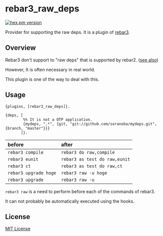 rebar3_raw_deps
=======
[![hex.pm version](https://img.shields.io/hexpm/v/rebar3_raw_deps.svg)](https://hex.pm/packages/rebar3_raw_deps)

Provider for supporting the raw deps.
It is a plugin of [rebar3](https://github.com/erlang/rebar3).

## Overview

Rebar3 don't support to "raw deps" that is supported by rebar2. ([see also](https://github.com/erlang/rebar3/issues/110))

However, It is often necessary in real world.

This plugin is one of the way to deal with this.

## Usage

```erlang:rebar.config
{plugins, [rebar3_raw_deps]}.

{deps, [
        %% It is not a OTP application.
        {mydeps, ".*", {git, "git://github.com/soranoba/mydeps.git", {branch, "master"}}}
       ]}.
```

|before               |after                        |
|:--------------------|:----------------------------|
|`rebar3 compile`     |`rebar3 do raw,compile`      |
|`rebar3 eunit`       |`rebar3 as test do raw,eunit`|
|`rebar3 ct`          |`rebar3 as test do raw,ct`   |
|`rebar3 upgrade hoge`|`rebar3 raw -u hoge`         |
|`rebar3 upgrade`     |`rebar3 raw -u`              |

`rebar3 raw` is a need to perform before each of the commands of rebar3.

It can not probably be automatically executed using the hooks.

## License
[MIT License](LICENSE)
